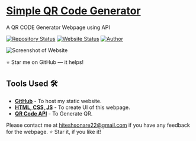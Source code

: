# <a href="(https://qrgeneratorbthitu.netlify.app/)" target="_blank">Simple QR Code Generator</a>
<p align="justify">A QR CODE Generator Webpage using API</p>

[![Repository Status](https://img.shields.io/badge/Repository%20Status-Maintained-dark%20green.svg)](https://qrgeneratorbthitu.netlify.app/)
[![Website Status](https://img.shields.io/badge/Website%20Status-Online-green)]((https://qrgeneratorbthitu.netlify.app/))
[![Author](https://img.shields.io/badge/Author-Vinod%20Jangid-purple.svg)](https://www.instagram.com/@hituuu09)

 
![Screenshot of Website](https://github.com/vinodjangid07/QR-Generator/assets/86096184/a9ab9933-059a-47f1-a551-0de70716514c)

:star: Star me on GitHub — it helps!

## Tools Used 🛠️
* [<b>GitHub</b>](https://github.com/) - To host my static website.
* [<b>HTML, CSS, JS</b>](https://www.w3schools.com/css/default.asp) - To create UI of this webpage.
* [<b>QR Code API</b>](https://goqr.me/api/) - To Generate QR.

Please contact me at hiteshsonare22@gmail.com if you have any feedback for the webpage. :star: Star it, if you like it!
